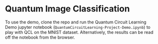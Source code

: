 # Quantum Image Classification
To use the demo, clone the repo and run the Quantum Circuit Learning Demo jupyter notebook (`QuantumCircuitLearning-Project-Demo.ipynb`) to play with QCL on the MNIST dataset.
Alternatively, the results can be read off the notebook from the browser. 
